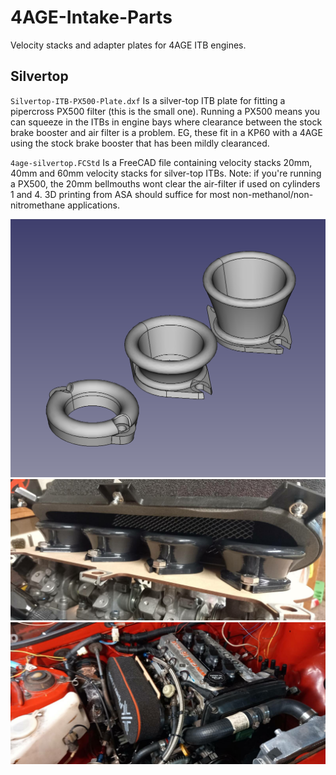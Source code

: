 # 4AGE-Intake-Parts

Velocity stacks and adapter plates for 4AGE ITB engines.

## Silvertop

`Silvertop-ITB-PX500-Plate.dxf` Is a silver-top ITB plate for fitting a pipercross PX500 filter (this is the small one). Running a PX500 means you can squeeze in the ITBs in engine bays where clearance between the stock brake booster and air filter is a problem. EG, these fit in a KP60 with a 4AGE using the stock brake booster that has been mildly clearanced.

`4age-silvertop.FCStd` Is a FreeCAD file containing velocity stacks 20mm, 40mm and 60mm velocity stacks for silver-top ITBs. Note: if you're running a PX500, the 20mm bellmouths wont clear the air-filter if used on cylinders 1 and 4. 3D printing from ASA should suffice for most non-methanol/non-nitromethane applications.

![](4age-silvertop-velocitystacks.png)
![](4age-stacks-1.jpg)
![](4age-kp60.jpg)
